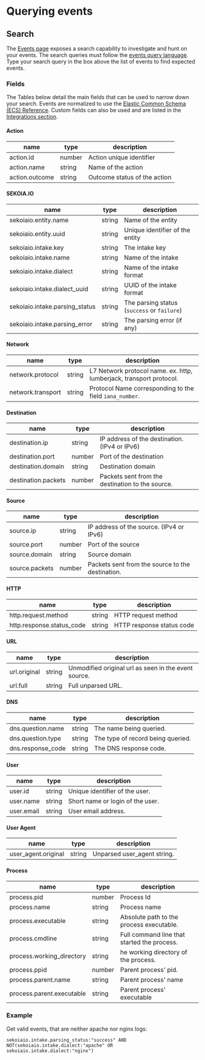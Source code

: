 # Querying events

## Search

The [Events page](https://app.sekoia.io/operations/events) exposes a search capability to investigate and hunt on your events. The search queries must follow the [events query language](events_query_language.md). Type your search query in the box above the list of events to find expected events.

### Fields

The Tables below detail the main fields that can be used to narrow down your search. Events are normalized to use the [Elastic Common Schema (ECS) Reference](https://www.elastic.co/guide/en/ecs/master/index.html). Custom fields can also be used and are listed in the [Integrations section](https://docs.sekoia.io/xdr/features/collect/integrations/).

#### Action

| name           | type   | description                  |
| -------------- | ------ | ---------------------------- |
| action.id      | number | Action unique identifier     |
| action.name    | string | Name of the action           |
| action.outcome | string | Outcome status of the action |

#### SEKOIA.IO

| name                           | type   | description                                 |
| ------------------------------ | ------ | ------------------------------------------- |
| sekoiaio.entity.name           | string | Name of the entity                          |
| sekoiaio.entity.uuid           | string | Unique identifier of the entity             |
| sekoiaio.intake.key            | string | The intake key                              |
| sekoiaio.intake.name           | string | Name of the intake                          |
| sekoiaio.intake.dialect        | string | Name of the intake format                   |
| sekoiaio.intake.dialect_uuid   | string | UUID of the intake format                   |
| sekoiaio.intake.parsing_status | string | The parsing status (`success` or `failure`) |
| sekoiaio.intake.parsing_error  | string | The parsing error (if any)                  |

#### Network

| name              | type   | description                                                         |
| ----------------- | ------ | ------------------------------------------------------------------- |
| network.protocol  | string | L7 Network protocol name. ex. http, lumberjack, transport protocol. |
| network.transport | string | Protocol Name corresponding to the field `iana_number`.             |


#### Destination

| name                | type   | description                                      |
| ------------------- | ------ | ------------------------------------------------ |
| destination.ip      | string | IP address of the destination. (IPv4 or IPv6)    |
| destination.port    | number | Port of the destination                          |
| destination.domain  | string | Destination domain                               |
| destination.packets | number | Packets sent from the destination to the source. |

#### Source

| name           | type   | description                                      |
| -------------- | ------ | ------------------------------------------------ |
| source.ip      | string | IP address of the source. (IPv4 or IPv6)         |
| source.port    | number | Port of the source                               |
| source.domain  | string | Source domain                                    |
| source.packets | number | Packets sent from the source to the destination. |

#### HTTP

| name                      | type   | description               |
| ------------------------- | ------ | ------------------------- |
| http.request.method       | string | HTTP request method       |
| http.response.status_code | string | HTTP response status code |

#### URL

| name         | type   | description                                          |
| ------------ | ------ | ---------------------------------------------------- |
| url.original | string | Unmodified original url as seen in the event source. |
| url.full     | string | Full unparsed URL.                                   |

#### DNS

| name              | type   | description                       |
| ----------------- | ------ | --------------------------------- |
| dns.question.name | string | The name being queried.           |
| dns.question.type | string | The type of record being queried. |
| dns.response_code | string | The DNS response code.            |

#### User

| name       | type   | description                      |
| ---------- | ------ | -------------------------------- |
| user.id    | string | Unique identifier of the user.   |
| user.name  | string | Short name or login of the user. |
| user.email | string | User email address.              |

#### User Agent

| name                | type   | description                 |
| ------------------- | ------ | --------------------------- |
| user_agent.original | string | Unparsed user_agent string. |

#### Process

| name                      | type   | description                                 |
| ------------------------- | ------ | ------------------------------------------- |
| process.pid               | number | Process Id                                  |
| process.name              | string | Process name                                |
| process.executable        | string | Absolute path to the process executable.    |
| process.cmdline           | string | Full command line that started the process. |
| process.working_directory | string | he working directory of the process.        |
| process.ppid              | number | Parent process' pid.                        |
| process.parent.name       | string | Parent process' name                        |
| process.parent.executable | string | Parent process' executable                  |


### Example

Get valid events, that are neither apache nor nginx logs:

`sekoiaio.intake.parsing_status:"success" AND NOT(sekoiaio.intake.dialect:"apache" OR sekoiaio.intake.dialect:"nginx")`
